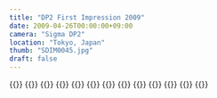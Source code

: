 ```yaml
---
title: "DP2 First Impression 2009"
date: 2009-04-26T00:00:00+09:00
camera: "Sigma DP2"
location: "Tokyo, Japan"
thumb: "SDIM0045.jpg"
draft: false
---
```


{{<img name="SDIM0019.jpg" >}}
{{<img name="SDIM0020.jpg" >}}
{{<img name="SDIM0023.jpg" >}}
{{<img name="SDIM0026.jpg" >}}
{{<img name="SDIM0030.jpg" orientation="portrait" >}}
{{<img name="SDIM0031.jpg" >}}
{{<img name="SDIM0035.jpg" >}}
{{<img name="SDIM0042.jpg" >}}
{{<img name="SDIM0043.jpg" >}}
{{<img name="SDIM0045.jpg" >}}
{{<img name="SDIM0048.jpg" >}}
{{<img name="SDIM0049.jpg" >}}
{{<img name="SDIM0050.jpg" >}}
